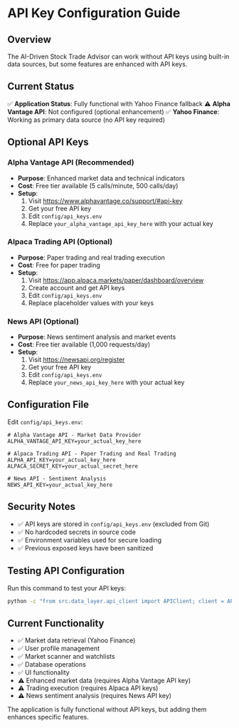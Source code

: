 # API Key Configuration Guide

## Overview
The AI-Driven Stock Trade Advisor can work without API keys using built-in data sources, but some features are enhanced with API keys.

## Current Status
✅ **Application Status**: Fully functional with Yahoo Finance fallback
⚠️ **Alpha Vantage API**: Not configured (optional enhancement)
✅ **Yahoo Finance**: Working as primary data source (no API key required)

## Optional API Keys

### Alpha Vantage API (Recommended)
- **Purpose**: Enhanced market data and technical indicators
- **Cost**: Free tier available (5 calls/minute, 500 calls/day)
- **Setup**: 
  1. Visit https://www.alphavantage.co/support/#api-key
  2. Get your free API key
  3. Edit `config/api_keys.env`
  4. Replace `your_alpha_vantage_api_key_here` with your actual key

### Alpaca Trading API (Optional)
- **Purpose**: Paper trading and real trading execution
- **Cost**: Free for paper trading
- **Setup**: 
  1. Visit https://app.alpaca.markets/paper/dashboard/overview
  2. Create account and get API keys
  3. Edit `config/api_keys.env`
  4. Replace placeholder values with your keys

### News API (Optional)
- **Purpose**: News sentiment analysis and market events
- **Cost**: Free tier available (1,000 requests/day)
- **Setup**: 
  1. Visit https://newsapi.org/register
  2. Get your free API key
  3. Edit `config/api_keys.env`
  4. Replace `your_news_api_key_here` with your actual key

## Configuration File
Edit `config/api_keys.env`:
```env
# Alpha Vantage API - Market Data Provider
ALPHA_VANTAGE_API_KEY=your_actual_key_here

# Alpaca Trading API - Paper Trading and Real Trading
ALPHA_API_KEY=your_actual_key_here
ALPACA_SECRET_KEY=your_actual_secret_here

# News API - Sentiment Analysis
NEWS_API_KEY=your_actual_key_here
```

## Security Notes
- ✅ API keys are stored in `config/api_keys.env` (excluded from Git)
- ✅ No hardcoded secrets in source code
- ✅ Environment variables used for secure loading
- ✅ Previous exposed keys have been sanitized

## Testing API Configuration
Run this command to test your API keys:
```bash
python -c "from src.data_layer.api_client import APIClient; client = APIClient(); print('Alpha Vantage:', 'Configured' if client.alpha_vantage_key and client.alpha_vantage_key != 'your_alpha_vantage_api_key_here' else 'Not Configured')"
```

## Current Functionality
- ✅ Market data retrieval (Yahoo Finance)
- ✅ User profile management
- ✅ Market scanner and watchlists
- ✅ Database operations
- ✅ UI functionality
- ⚠️ Enhanced market data (requires Alpha Vantage API key)
- ⚠️ Trading execution (requires Alpaca API keys)
- ⚠️ News sentiment analysis (requires News API key)

The application is fully functional without API keys, but adding them enhances specific features. 